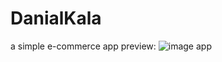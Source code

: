 # DanialKala
a simple e-commerce app
preview: 
![image app](https://s4.uupload.ir/files/image_qyf.jpg)
